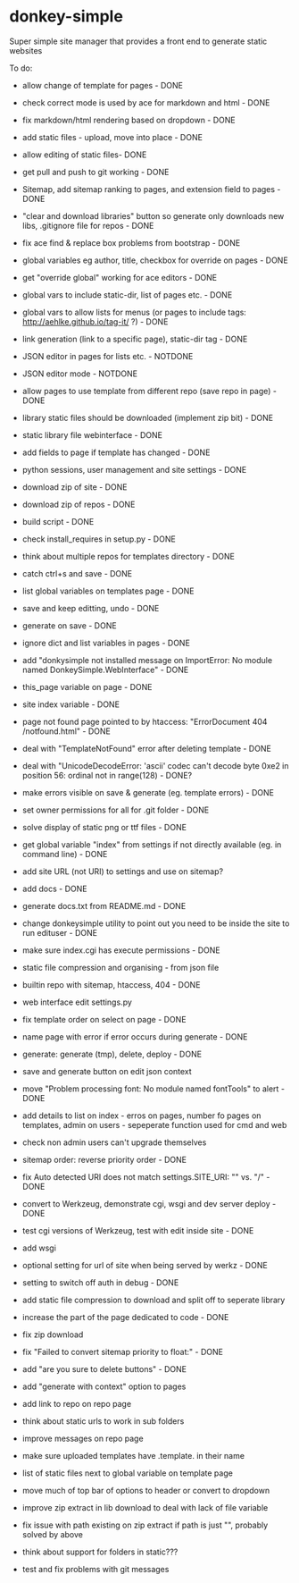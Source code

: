 donkey-simple
=============

Super simple site manager that provides a front end to generate static websites

To do:

* allow change of template for pages - DONE
* check correct mode is used by ace for markdown and html - DONE
* fix markdown/html rendering based on dropdown - DONE
* add static files - upload, move into place - DONE
* allow editing of static files- DONE
* get pull and push to git working - DONE
* Sitemap, add sitemap ranking to pages, and extension field to pages - DONE
* "clear and download libraries" button so generate only downloads new libs, .gitignore file for repos - DONE
* fix ace find & replace box problems from bootstrap - DONE
* global variables eg author, title, checkbox for override on pages - DONE
* get "override global" working for ace editors - DONE
* global vars to include static-dir, list of pages etc. - DONE
* global vars to allow lists for menus (or pages to include tags: http://aehlke.github.io/tag-it/ ?) - DONE
* link generation (link to a specific page), static-dir tag - DONE
* JSON editor in pages for lists etc. - NOTDONE
* JSON editor mode - NOTDONE
* allow pages to use template from different repo (save repo in page) - DONE
* library static files should be downloaded (implement zip bit) - DONE
* static library file webinterface - DONE
* add fields to page if template has changed - DONE
* python sessions, user management and site settings - DONE
* download zip of site - DONE
* download zip of repos - DONE
* build script - DONE
* check install_requires in setup.py - DONE
* think about multiple repos for templates directory - DONE
* catch ctrl+s and save - DONE
* list global variables on templates page - DONE
* save and keep editting, undo - DONE
* generate on save - DONE

* ignore dict and list variables in pages - DONE
* add "donkysimple not installed message on ImportError: No module named DonkeySimple.WebInterface" - DONE
* this_page variable on page - DONE
* site index variable - DONE
* page not found page pointed to by htaccess: "ErrorDocument 404 /notfound.html" - DONE
* deal with "TemplateNotFound" error after deleting template - DONE
* deal with "UnicodeDecodeError: 'ascii' codec can't decode byte 0xe2 in position 56: ordinal not in range(128) - DONE?
* make errors visible on save & generate (eg. template errors) - DONE
* set owner permissions for all for .git folder - DONE
* solve display of static png or ttf files - DONE
* get global variable "index" from settings if not directly available (eg. in command line) - DONE
* add site URL (not URI) to settings and use on sitemap?

* add docs - DONE
* generate docs.txt from README.md - DONE
* change donkeysimple utility to point out you need to be inside the site to run edituser - DONE
* make sure index.cgi has execute permissions - DONE

* static file compression and organising - from json file
* builtin repo with sitemap, htaccess, 404 - DONE
* web interface edit settings.py
* fix template order on select on page - DONE
* name page with error if error occurs during generate - DONE
* generate: generate (tmp), delete, deploy - DONE
* save and generate button on edit json context
* move "Problem processing font: No module named fontTools" to alert - DONE
* add details to list on index - erros on pages, number fo pages on templates, admin on users - sepeperate function used for cmd and web
* check non admin users can't upgrade themselves
* sitemap order: reverse priority order - DONE
* fix Auto detected URI does not match settings.SITE_URI: "" vs. "/" - DONE

* convert to Werkzeug, demonstrate cgi, wsgi and dev server deploy - DONE
* test cgi versions of Werkzeug, test with edit inside site - DONE
* add wsgi
* optional setting for url of site when being served by werkz - DONE
* setting to switch off auth in debug - DONE
* add static file compression to download and split off to seperate library
* increase the part of the page dedicated to code - DONE
* fix zip download
* fix "Failed to convert sitemap priority to float:" - DONE
* add "are you sure to delete buttons" - DONE
* add "generate with context" option to pages
* add link to repo on repo page
* think about static urls to work in sub folders
* improve messages on repo page
* make sure uploaded templates have .template. in their name
* list of static files next to global variable on template page
* move much of top bar of options to header or convert to dropdown
* improve zip extract in lib download to deal with lack of file variable
* fix issue with path existing on zip extract if path is just "", probably solved by above
* think about support for folders in static???
* test and fix problems with git messages


